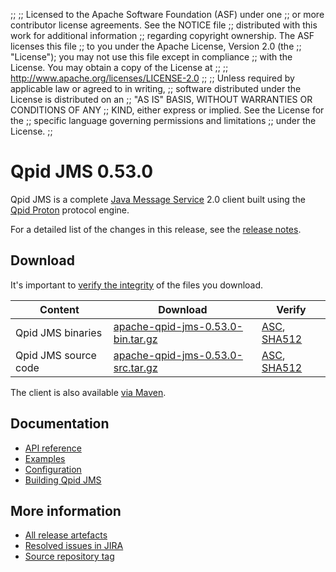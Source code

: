 ;;
;; Licensed to the Apache Software Foundation (ASF) under one
;; or more contributor license agreements.  See the NOTICE file
;; distributed with this work for additional information
;; regarding copyright ownership.  The ASF licenses this file
;; to you under the Apache License, Version 2.0 (the
;; "License"); you may not use this file except in compliance
;; with the License.  You may obtain a copy of the License at
;;
;;   http://www.apache.org/licenses/LICENSE-2.0
;;
;; Unless required by applicable law or agreed to in writing,
;; software distributed under the License is distributed on an
;; "AS IS" BASIS, WITHOUT WARRANTIES OR CONDITIONS OF ANY
;; KIND, either express or implied.  See the License for the
;; specific language governing permissions and limitations
;; under the License.
;;

# Qpid JMS 0.53.0

Qpid JMS is a complete [Java Message Service][jms] 2.0 client built
using the [Qpid Proton]({{site_url}}/proton/index.html) protocol engine.

For a detailed list of the changes in this release, see the [release
notes](release-notes.html).

[jms]: http://en.wikipedia.org/wiki/Java_Message_Service

## Download

It's important to [verify the
integrity]({{site_url}}/download.html#verify-what-you-download) of the
files you download.

| Content | Download | Verify |
|---------|----------|--------|
| Qpid JMS binaries | [apache-qpid-jms-0.53.0-bin.tar.gz](http://archive.apache.org/dist/qpid/jms/0.53.0/apache-qpid-jms-0.53.0-bin.tar.gz) | [ASC](https://archive.apache.org/dist/qpid/jms/0.53.0/apache-qpid-jms-0.53.0-bin.tar.gz.asc), [SHA512](https://archive.apache.org/dist/qpid/jms/0.53.0/apache-qpid-jms-0.53.0-bin.tar.gz.sha512) |
| Qpid JMS source code | [apache-qpid-jms-0.53.0-src.tar.gz](http://archive.apache.org/dist/qpid/jms/0.53.0/apache-qpid-jms-0.53.0-src.tar.gz) | [ASC](https://archive.apache.org/dist/qpid/jms/0.53.0/apache-qpid-jms-0.53.0-src.tar.gz.asc), [SHA512](https://archive.apache.org/dist/qpid/jms/0.53.0/apache-qpid-jms-0.53.0-src.tar.gz.sha512) |

The client is also available [via Maven]({{site_url}}/maven.html).

## Documentation


<div class="two-column" markdown="1">

 - [API reference](http://docs.oracle.com/javaee/7/api/javax/jms/package-summary.html)
 - [Examples](https://github.com/apache/qpid-jms/tree/0.53.0/qpid-jms-examples)
 - [Configuration](docs/index.html)
 - [Building Qpid JMS](building.html)

</div>


## More information

 - [All release artefacts](http://archive.apache.org/dist/qpid/jms/0.53.0)
 - [Resolved issues in JIRA](https://issues.apache.org/jira/issues/?jql=project+%3D+QPIDJMS+AND+fixVersion+%3D+%270.53.0%27+AND+resolution+%3D+%27fixed%27+ORDER+BY+priority+DESC)
 - [Source repository tag](https://gitbox.apache.org/repos/asf/qpid-jms.git/tree/refs/tags/0.53.0)

<script type="text/javascript">
  _deferredFunctions.push(function() {
      if ("0.53.0" === "{{current_jms_release}}") {
          _modifyCurrentReleaseLinks();
      }
  });
</script>
